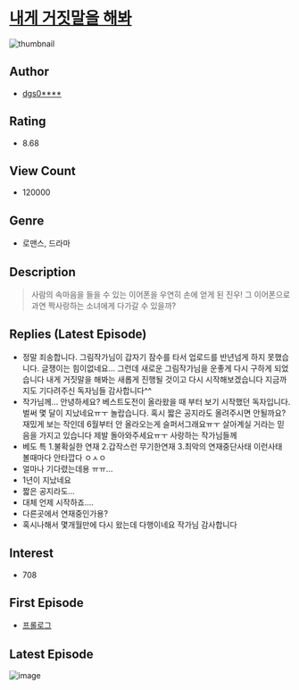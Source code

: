 # [내게 거짓말을 해봐](https://comic.naver.com/bestChallenge/list?titleId=744279)
![thumbnail](https://image-comic.pstatic.net/user_contents_data/challenge_comic/2020/05/04/332757/thumbnail_202x164d524f057_d7b4_4b5e_acce_f9dbf78f483e_00003393.JPEG)

## Author
- [dgs0****](https://comic.naver.com/artistTitle?id=332757)

## Rating
- 8.68

## View Count
- 120000

## Genre
- 로맨스, 드라마

## Description
> 사람의 속마음을 들을 수 있는 이어폰을 우연히 손에 얻게 된 진우! 그 이어폰으로 과연 짝사랑하는 소녀에게 다가갈 수 있을까?

## Replies (Latest Episode)
- 정말 죄송합니다. 그림작가님이 갑자기 잠수를 타서 업로드를 반년넘게 하지 못했습니다. 글쟁이는 힘이없네요... 그런데 새로운 그림작가님을 운좋게 다시 구하게 되었습니다 내게 거짓말을 해봐는 새롭게 진행될 것이고 다시 시작해보겠습니다 지금까지도 기다려주신 독자님들 감사합니다^^
- 작가님께... 안녕하세요? 베스트도전이 올라왔을 때 부터 보기 시작했던 독자입니다. 벌써 몇 달이 지났네요ㅠㅜ 놀랍습니다. 혹시 짧은 공지라도 올려주시면 안될까요? 재밌게 보는 작인데 6월부터 안 올라오는게 슬퍼서그래요ㅠㅜ 살아계실 거라는 믿음을 가지고 있습니다 제발 돌아와주세요ㅠㅜ 사랑하는 작가님들께
- 베도 특 1.불확실한 연재 2.갑작스런 무기한연재 3.최악의 연재중단사태 이런사태 볼때마다 안타깝다 ㅇㅅㅇ
- 얼마나 기다렸는데용 ㅠㅠ...
- 1년이 지났네요
- 짧은 공지라도...
- 대체 언제 시작하죠....
- 다른곳에서 연재중인가용?
- 혹시나해서 몇개월만에 다시 왔는데 다행이네요 작가님 감사합니다

## Interest
- 708

## First Episode
- [프롤로그](https://comic.naver.com/bestChallenge/detail?titleId=744279&no=1)

## Latest Episode
![image](https://image-comic.pstatic.net/user_contents_data/challenge_comic/2020/06/12/332757/upload_7005402431617249382.jpeg)
